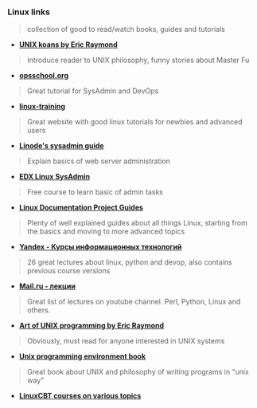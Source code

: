 ### Linux links
> collection of good to read/watch books, guides and tutorials

 *  **[UNIX koans by Eric Raymond](http://catb.org/esr/writings/unix-koans/)**
  
  > Introduce reader to UNIX philosophy, funny stories about Master Fu

 *  **[opsschool.org](http://www.opsschool.org/en/latest/introduction.html)**
  
  > Great tutorial for SysAdmin and DevOps

 *  **[linux-training](http://linux-training.be/)**
  
  > Great website with good linux tutorials for newbies and advanced users

 *  **[Linode's sysadmin guide](https://www.linode.com/docs/tools-reference/linux-system-administration-basics#how-to-serve-websites)**
  
  > Explain basics of web server administration
 
 *  **[EDX Linux SysAdmin](https://www.edx.org/course/linux-system-administration-essentials-linuxfoundationx-lfs201x)**
  
  > Free course to learn basic of admin tasks

 *  **[ Linux Documentation Project Guides ](http://www.tldp.org/guides.html)**
  
  > Plenty of well explained guides about all things Linux, starting from the basics and moving to more advanced topics
 
 *  **[ Yandex - Курсы информационных технологий ](https://academy.yandex.ru/events/kit/5/)**
  
  > 26 great lectures about linux, python and devop, also contains previous course versions

 *  **[ Mail.ru - лекции ](https://www.youtube.com/channel/UCmqEpAsQMcsYaeef4qgECvQ)**
  
  > Great list of lectures on youtube channel. Perl, Python, Linux and others.

 *  **[ Art of UNIX programming by Eric Raymond]()**
  
  > Obviously, must read for anyone interested in UNIX systems

 *  **[ Unix programming environment book](http://file.allitebooks.com/20150519/The%20Unix%20Programming%20Environment.pdf)**
  
  > Great book about UNIX and philosophy of writing programs in "unix way"

 *  **[LinuxCBT courses on various topics]()**



 




